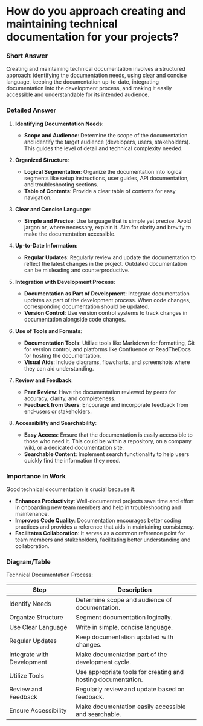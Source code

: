 # How do you approach creating and maintaining technical documentation for your projects?

### Short Answer
Creating and maintaining technical documentation involves a structured approach: identifying the documentation needs, using clear and concise language, keeping the documentation up-to-date, integrating documentation into the development process, and making it easily accessible and understandable for its intended audience.

### Detailed Answer
1. **Identifying Documentation Needs**:
    - **Scope and Audience**: Determine the scope of the documentation and identify the target audience (developers, users, stakeholders). This guides the level of detail and technical complexity needed.

2. **Organized Structure**:
    - **Logical Segmentation**: Organize the documentation into logical segments like setup instructions, user guides, API documentation, and troubleshooting sections.
    - **Table of Contents**: Provide a clear table of contents for easy navigation.

3. **Clear and Concise Language**:
    - **Simple and Precise**: Use language that is simple yet precise. Avoid jargon or, where necessary, explain it. Aim for clarity and brevity to make the documentation accessible.

4. **Up-to-Date Information**:
    - **Regular Updates**: Regularly review and update the documentation to reflect the latest changes in the project. Outdated documentation can be misleading and counterproductive.

5. **Integration with Development Process**:
    - **Documentation as Part of Development**: Integrate documentation updates as part of the development process. When code changes, corresponding documentation should be updated.
    - **Version Control**: Use version control systems to track changes in documentation alongside code changes.

6. **Use of Tools and Formats**:
    - **Documentation Tools**: Utilize tools like Markdown for formatting, Git for version control, and platforms like Confluence or ReadTheDocs for hosting the documentation.
    - **Visual Aids**: Include diagrams, flowcharts, and screenshots where they can aid understanding.

7. **Review and Feedback**:
    - **Peer Review**: Have the documentation reviewed by peers for accuracy, clarity, and completeness.
    - **Feedback from Users**: Encourage and incorporate feedback from end-users or stakeholders.

8. **Accessibility and Searchability**:
    - **Easy Access**: Ensure that the documentation is easily accessible to those who need it. This could be within a repository, on a company wiki, or a dedicated documentation site.
    - **Searchable Content**: Implement search functionality to help users quickly find the information they need.

### Importance in Work
Good technical documentation is crucial because it:

- **Enhances Productivity**: Well-documented projects save time and effort in onboarding new team members and help in troubleshooting and maintenance.
- **Improves Code Quality**: Documentation encourages better coding practices and provides a reference that aids in maintaining consistency.
- **Facilitates Collaboration**: It serves as a common reference point for team members and stakeholders, facilitating better understanding and collaboration.

### Diagram/Table
Technical Documentation Process:

| Step                    | Description                                 |
|-------------------------|---------------------------------------------|
| Identify Needs          | Determine scope and audience of documentation. |
| Organize Structure      | Segment documentation logically.            |
| Use Clear Language      | Write in simple, concise language.          |
| Regular Updates         | Keep documentation updated with changes.    |
| Integrate with Development | Make documentation part of the development cycle. |
| Utilize Tools           | Use appropriate tools for creating and hosting documentation. |
| Review and Feedback     | Regularly review and update based on feedback. |
| Ensure Accessibility    | Make documentation easily accessible and searchable. |